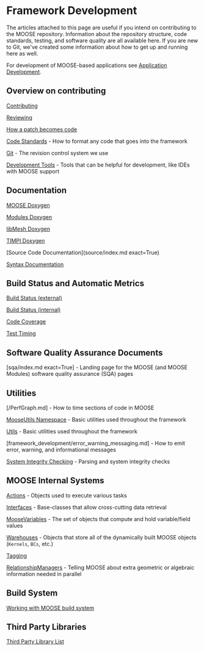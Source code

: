 # Framework Development

The articles attached to this page are useful if you intend on contributing to the MOOSE repository. Information about the repository
structure, code standards, testing, and software quality are all available here. If you are new to Git, we've created some information
about how to get up and running here as well.

For development of MOOSE-based applications see [Application Development](application_development/index.md).

## Overview on contributing

[Contributing](framework/contributing.md)

[Reviewing](framework/reviewing.md)

[How a patch becomes code](framework/patch_to_code.md)

[Code Standards](sqa/framework_scs.md) - How to format any code that goes into the framework

[Git](git.md) - The revision control system we use

[Development Tools](help/development/index.md) - Tools that can be helpful for development, like IDEs with MOOSE support

## Documentation

[MOOSE Doxygen](https://mooseframework.inl.gov/docs/doxygen/moose/classes.html)

[Modules Doxygen](https://mooseframework.inl.gov/docs/doxygen/modules/classes.html)

[libMesh Doxygen](https://mooseframework.inl.gov/docs/doxygen/libmesh/classes.html)

[TIMPI Doxygen](https://mooseframework.inl.gov/docs/doxygen/timpi/classes.html)

[Source Code Documentation](source/index.md exact=True)

[Syntax Documentation](syntax/index.md)

## Build Status and Automatic Metrics

[Build Status (external)](https://civet.inl.gov)

[Build Status (internal)](https://moosebuild.hpc.inl.gov)

[Code Coverage](https://mooseframework.inl.gov/docs/coverage/framework/)

[Test Timing](https://mooseframework.inl.gov/docs/timing/)

## Software Quality Assurance Documents

[sqa/index.md exact=True] - Landing page for the MOOSE (and MOOSE Modules) software quality assurance (SQA) pages

## Utilities

[/PerfGraph.md] - How to time sections of code in MOOSE

[MooseUtils Namespace](MooseUtils.md) - Basic utilities used throughout the framework

[Utils](utils/index.md) - Basic utilities used throughout the framework

[framework_development/error_warning_messaging.md] - How to emit error, warning, and informational messages

[System Integrity Checking](sanity_checking.md) - Parsing and system integrity checks

## MOOSE Internal Systems

[Actions](source/actions/Action.md) - Objects used to execute various tasks

[Interfaces](framework_development/interfaces/index.md) - Base-classes that allow cross-cutting data retrieval

[MooseVariables](moose_variables.md) - The set of objects that compute and hold variable/field values

[Warehouses](/warehouses.md) - Objects that store all of the dynamically built MOOSE objects (`Kernels`, `BCs`, etc.)

[Tagging](tagging.md)

[RelationshipManagers](/relationship_managers.md) - Telling MOOSE about extra geometric or algebraic information needed in parallel

## Build System

[Working with MOOSE build system](build_system.md)

## Third Party Libraries

[Third Party Library List](sqa/library_requirements.md)
